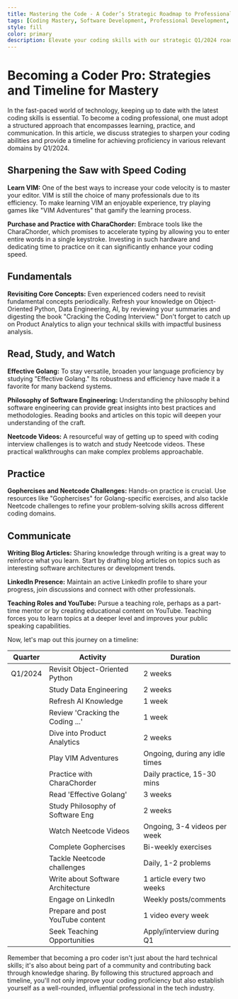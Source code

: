 ```yaml
---
title: Mastering the Code - A Coder’s Strategic Roadmap to Professional Expertise by Q1/2024
tags: [Coding Mastery, Software Development, Professional Development, Tech Skills, Programming Languages, Code Challenges, Software Engineering Philosophy, Coding Education, Career Roadmap, Tech Community]
style: fill
color: primary
description: Elevate your coding skills with our strategic Q1/2024 roadmap, featuring hands-on practice, learning resources, and sharing expertise through teaching and community engagement.
---
```


# Becoming a Coder Pro: Strategies and Timeline for Mastery

In the fast-paced world of technology, keeping up to date with the latest coding skills is essential. To become a coding professional, one must adopt a structured approach that encompasses learning, practice, and communication. In this article, we discuss strategies to sharpen your coding abilities and provide a timeline for achieving proficiency in various relevant domains by Q1/2024.

## Sharpening the Saw with Speed Coding

**Learn VIM:** One of the best ways to increase your code velocity is to master your editor. VIM is still the choice of many professionals due to its efficiency. To make learning VIM an enjoyable experience, try playing games like "VIM Adventures" that gamify the learning process.

**Purchase and Practice with CharaChorder:** Embrace tools like the CharaChorder, which promises to accelerate typing by allowing you to enter entire words in a single keystroke. Investing in such hardware and dedicating time to practice on it can significantly enhance your coding speed.

## Fundamentals

**Revisiting Core Concepts:** Even experienced coders need to revisit fundamental concepts periodically. Refresh your knowledge on Object-Oriented Python, Data Engineering, AI, by reviewing your summaries and digesting the book "Cracking the Coding Interview." Don't forget to catch up on Product Analytics to align your technical skills with impactful business analysis.

## Read, Study, and Watch

**Effective Golang:** To stay versatile, broaden your language proficiency by studying "Effective Golang." Its robustness and efficiency have made it a favorite for many backend systems.

**Philosophy of Software Engineering:** Understanding the philosophy behind software engineering can provide great insights into best practices and methodologies. Reading books and articles on this topic will deepen your understanding of the craft.

**Neetcode Videos:** A resourceful way of getting up to speed with coding interview challenges is to watch and study Neetcode videos. These practical walkthroughs can make complex problems approachable.

## Practice

**Gophercises and Neetcode Challenges:** Hands-on practice is crucial. Use resources like "Gophercises" for Golang-specific exercises, and also tackle Neetcode challenges to refine your problem-solving skills across different coding domains.

## Communicate

**Writing Blog Articles:** Sharing knowledge through writing is a great way to reinforce what you learn. Start by drafting blog articles on topics such as interesting software architectures or development trends.

**LinkedIn Presence:** Maintain an active LinkedIn profile to share your progress, join discussions and connect with other professionals.

**Teaching Roles and YouTube:** Pursue a teaching role, perhaps as a part-time mentor or by creating educational content on YouTube. Teaching forces you to learn topics at a deeper level and improves your public speaking capabilities.

Now, let's map out this journey on a timeline:

| Quarter | Activity                          | Duration                          |
|---------|-----------------------------------|-----------------------------------|
| Q1/2024 | Revisit Object-Oriented Python    | 2 weeks                           |
|         | Study Data Engineering            | 2 weeks                           |
|         | Refresh AI Knowledge              | 1 week                            |
|         | Review 'Cracking the Coding ...'  | 1 week                            |
|         | Dive into Product Analytics       | 2 weeks                           |
|         | Play VIM Adventures               | Ongoing, during any idle times    |
|         | Practice with CharaChorder        | Daily practice, 15-30 mins        |
|         | Read 'Effective Golang'           | 3 weeks                           |
|         | Study Philosophy of Software Eng  | 2 weeks                           |
|         | Watch Neetcode Videos             | Ongoing, 3-4 videos per week      |
|         | Complete Gophercises              | Bi-weekly exercises               |
|         | Tackle Neetcode challenges        | Daily, 1-2 problems               |
|         | Write about Software Architecture | 1 article every two weeks         |
|         | Engage on LinkedIn                | Weekly posts/comments             |
|         | Prepare and post YouTube content  | 1 video every week                |
|         | Seek Teaching Opportunities       | Apply/interview during Q1         |

Remember that becoming a pro coder isn't just about the hard technical skills; it's also about being part of a community and contributing back through knowledge sharing. By following this structured approach and timeline, you'll not only improve your coding proficiency but also establish yourself as a well-rounded, influential professional in the tech industry.